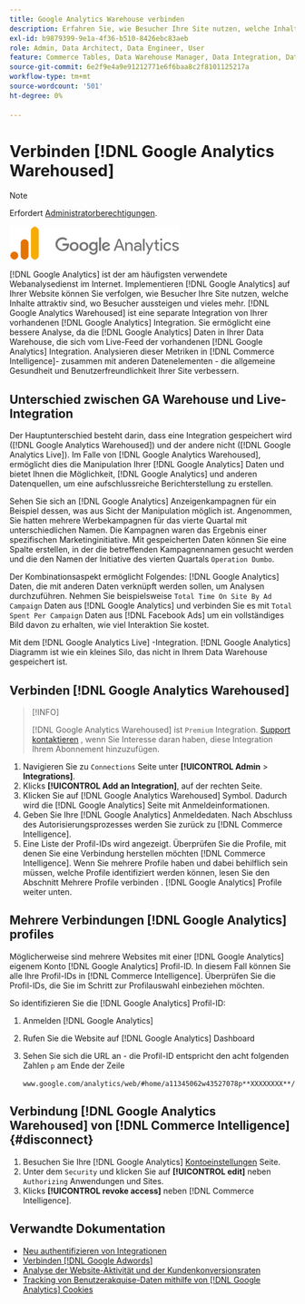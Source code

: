 ```yaml
---
title: Google Analytics Warehouse verbinden
description: Erfahren Sie, wie Besucher Ihre Site nutzen, welche Inhalte attraktiv sind, wo Besucher aussteigen und vieles mehr.
exl-id: b9879399-9e1a-4f36-b510-8426ebc83aeb
role: Admin, Data Architect, Data Engineer, User
feature: Commerce Tables, Data Warehouse Manager, Data Integration, Data Import/Export
source-git-commit: 6e2f9e4a9e91212771e6f6baa8c2f8101125217a
workflow-type: tm+mt
source-wordcount: '501'
ht-degree: 0%

---
```


# Verbinden [!DNL Google Analytics Warehoused]

>[!NOTE]
>
>Erfordert [Administratorberechtigungen](../../../administrator/user-management/user-management.md).

![](../../../assets/google-analytics-logo.png)

[!DNL Google Analytics] ist der am häufigsten verwendete Webanalysedienst im Internet. Implementieren [!DNL Google Analytics] auf Ihrer Website können Sie verfolgen, wie Besucher Ihre Site nutzen, welche Inhalte attraktiv sind, wo Besucher aussteigen und vieles mehr. [!DNL Google Analytics Warehoused] ist eine separate Integration von Ihrer vorhandenen [!DNL Google Analytics] Integration. Sie ermöglicht eine bessere Analyse, da die [!DNL Google Analytics] Daten in Ihrer Data Warehouse, die sich vom Live-Feed der vorhandenen [!DNL Google Analytics] Integration. Analysieren dieser Metriken in [!DNL Commerce Intelligence]- zusammen mit anderen Datenelementen - die allgemeine Gesundheit und Benutzerfreundlichkeit Ihrer Site verbessern.

## Unterschied zwischen GA Warehouse und Live-Integration

Der Hauptunterschied besteht darin, dass eine Integration gespeichert wird ([!DNL Google Analytics Warehoused]) und der andere nicht ([!DNL Google Analytics Live]). Im Falle von [!DNL Google Analytics Warehoused], ermöglicht dies die Manipulation Ihrer [!DNL Google Analytics] Daten und bietet Ihnen die Möglichkeit, [!DNL Google Analytics] und anderen Datenquellen, um eine aufschlussreiche Berichterstellung zu erstellen.

Sehen Sie sich an [!DNL Google Analytics] Anzeigenkampagnen für ein Beispiel dessen, was aus Sicht der Manipulation möglich ist. Angenommen, Sie hatten mehrere Werbekampagnen für das vierte Quartal mit unterschiedlichen Namen. Die Kampagnen waren das Ergebnis einer spezifischen Marketinginitiative. Mit gespeicherten Daten können Sie eine Spalte erstellen, in der die betreffenden Kampagnennamen gesucht werden und die den Namen der Initiative des vierten Quartals `Operation Dumbo`.

Der Kombinationsaspekt ermöglicht Folgendes: [!DNL Google Analytics] Daten, die mit anderen Daten verknüpft werden sollen, um Analysen durchzuführen. Nehmen Sie beispielsweise `Total Time On Site By Ad Campaign` Daten aus [!DNL Google Analytics] und verbinden Sie es mit `Total Spent Per Campaign` Daten aus [!DNL Facebook Ads] um ein vollständiges Bild davon zu erhalten, wie viel Interaktion Sie kostet.

Mit dem [!DNL Google Analytics Live] -Integration. [!DNL Google Analytics] Diagramm ist wie ein kleines Silo, das nicht in Ihrem Data Warehouse gespeichert ist.

## Verbinden [!DNL Google Analytics Warehoused]

>[!INFO]
>
>[!DNL Google Analytics Warehoused] ist `Premium` Integration. [Support kontaktieren](https://experienceleague.adobe.com/docs/commerce-knowledge-base/kb/troubleshooting/miscellaneous/mbi-service-policies.html) , wenn Sie Interesse daran haben, diese Integration Ihrem Abonnement hinzuzufügen.

1. Navigieren Sie zu `Connections` Seite unter **[!UICONTROL Admin** > **Integrations]**.
1. Klicks **[!UICONTROL Add an Integration]**, auf der rechten Seite.
1. Klicken Sie auf [!DNL Google Analytics Warehoused] Symbol. Dadurch wird die [!DNL Google Analytics] Seite mit Anmeldeinformationen.
1. Geben Sie Ihre [!DNL Google Analytics] Anmeldedaten. Nach Abschluss des Autorisierungsprozesses werden Sie zurück zu [!DNL Commerce Intelligence].
1. Eine Liste der Profil-IDs wird angezeigt. Überprüfen Sie die Profile, mit denen Sie eine Verbindung herstellen möchten [!DNL Commerce Intelligence]. Wenn Sie mehrere Profile haben und dabei behilflich sein müssen, welche Profile identifiziert werden können, lesen Sie den Abschnitt Mehrere Profile verbinden . [!DNL Google Analytics] Profile weiter unten.

## Mehrere Verbindungen [!DNL Google Analytics] profiles

Möglicherweise sind mehrere Websites mit einer [!DNL Google Analytics] eigenem Konto [!DNL Google Analytics] Profil-ID. In diesem Fall können Sie alle Ihre Profil-IDs in [!DNL Commerce Intelligence]. Überprüfen Sie die Profil-IDs, die Sie im Schritt zur Profilauswahl einbeziehen möchten.

So identifizieren Sie die [!DNL Google Analytics] Profil-ID:

1. Anmelden [!DNL Google Analytics]
1. Rufen Sie die Website auf [!DNL Google Analytics] Dashboard
1. Sehen Sie sich die URL an - die Profil-ID entspricht den acht folgenden Zahlen `p` am Ende der Zeile

   `www.google.com/analytics/web/#home/a11345062w43527078p**XXXXXXXX**/`

## Verbindung [!DNL Google Analytics Warehoused] von [!DNL Commerce Intelligence] {#disconnect}

1. Besuchen Sie Ihre [!DNL Google Analytics] [Kontoeinstellungen](https://myaccount.google.com/intro) Seite.
1. Unter dem `Security` und klicken Sie auf **[!UICONTROL edit]** neben `Authorizing` Anwendungen und Sites.
1. Klicks **[!UICONTROL revoke access]** neben [!DNL Commerce Intelligence].

## Verwandte Dokumentation

* [Neu authentifizieren von Integrationen](https://experienceleague.adobe.com/docs/commerce-knowledge-base/kb/how-to/mbi-reauthenticating-integrations.html)
* [Verbinden [!DNL Google Adwords]](../integrations/google-adwords.md)
* [Analyse der Website-Aktivität und der Kundenkonversionsraten](../../analysis/web-act-cust-conversion.md)
* [Tracking von Benutzerakquise-Daten mithilfe von [!DNL Google Analytics] Cookies](../../analysis/google-track-user-acq.md)
